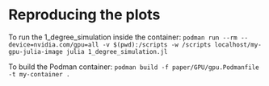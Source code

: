 # Reproducing the plots

To run the 1_degree_simulation inside the container:
`podman run --rm --device=nvidia.com/gpu=all -v $(pwd):/scripts -w /scripts localhost/my-gpu-julia-image julia 1_degree_simulation.jl`

To build the Podman container:
`podman build -f paper/GPU/gpu.Podmanfile -t my-container .`
